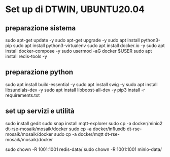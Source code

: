 # Set up di DTWIN, UBUNTU20.04
## preparazione sistema
sudo apt-get update -y
sudo apt-get upgrade -y
sudo apt install python3-pip
sudo apt install python3-virtualenv
sudo apt  install docker.io -y
sudo apt  install docker-compose -y
sudo usermod -aG docker $USER
sudo apt install redis-tools -y

## preparazione python
sudo apt install build-essential -y
sudo apt install swig -y
sudo apt install libsundials-dev -y
sudo apt install libboost-all-dev  -y
pip3 install -r requirements.txt

## set up servizi e utilità
sudo install gedit
sudo snap install mqtt-explorer
sudo cp -a docker/minio2     dt-rse-mosaik/mosaik/docker
sudo cp -a docker/influxdb   dt-rse-mosaik/mosaik/docker
sudo cp -a docker/mqtt        dt-rse-mosaik/mosaik/docker

sudo chown -R 1001:1001 redis-data/
sudo chown -R 1001:1001 minio-data/

